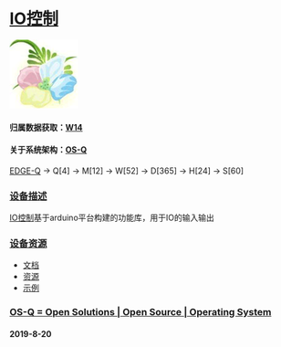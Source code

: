 ﻿# [IO控制](https://github.com/OS-Q/D93)
[![sites](OS-Q/qitas.png)](http://www.OS-Q.com)
#### 归属数据获取：[W14](https://github.com/OS-Q/W14)
#### 关于系统架构：[OS-Q](https://github.com/OS-Q/OS-Q)

[EDGE-Q](https://github.com/OS-Q/EDGE-Q) -> Q[4] -> M[12] -> W[52] -> D[365] -> H[24] -> S[60]

### [设备描述](https://github.com/OS-Q/D93/wiki) 

[IO控制](https://github.com/OS-Q/D93)基于arduino平台构建的功能库，用于IO的输入输出

### [设备资源](https://github.com/OS-Q/D93) 

* [文档](docs/)
* [资源](src/)
* [示例](examples/)

### [OS-Q = Open Solutions | Open Source |  Operating System ](http://www.OS-Q.com/D93)
####  2019-8-20

